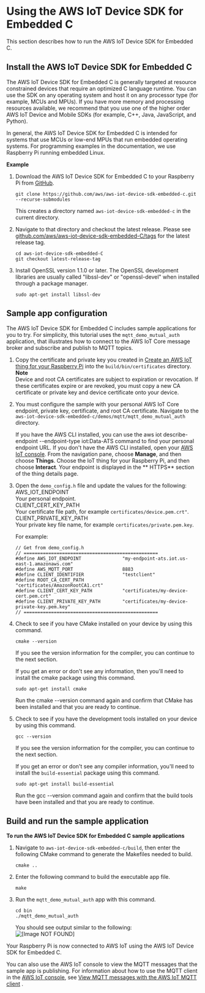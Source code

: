 # Using the AWS IoT Device SDK for Embedded C<a name="iot-embedded-c-sdk"></a>

This section describes how to run the AWS IoT Device SDK for Embedded C\.

## Install the AWS IoT Device SDK for Embedded C<a name="install-embedded-c-sdk"></a>

The AWS IoT Device SDK for Embedded C is generally targeted at resource constrained devices that require an optimized C language runtime\. You can use the SDK on any operating system and host it on any processor type \(for example, MCUs and MPUs\)\. If you have more memory and processing resources available, we recommend that you use one of the higher order AWS IoT Device and Mobile SDKs \(for example, C\+\+, Java, JavaScript, and Python\)\.

In general, the AWS IoT Device SDK for Embedded C is intended for systems that use MCUs or low\-end MPUs that run embedded operating systems\. For programming examples in the documentation, we use Raspberry Pi running embedded Linux\.

**Example**  

1. Download the AWS IoT Device SDK for Embedded C to your Raspberry Pi from [GitHub](https://github.com/aws/aws-iot-device-sdk-embedded-C)\.

   ```
   git clone https://github.com/aws/aws-iot-device-sdk-embedded-c.git --recurse-submodules
   ```

   This creates a directory named `aws-iot-device-sdk-embedded-c` in the current directory\.

1. Navigate to that directory and checkout the latest release\. Please see [ github\.com/aws/aws\-iot\-device\-sdk\-embedded\-C/tags](https://github.com/aws/aws-iot-device-sdk-embedded-C/tags) for the latest release tag\.

   ```
   cd aws-iot-device-sdk-embedded-C
   git checkout latest-release-tag
   ```

1. Install OpenSSL version 1\.1\.0 or later\. The OpenSSL development libraries are usually called "libssl\-dev" or "openssl\-devel" when installed through a package manager\.

   ```
   sudo apt-get install libssl-dev
   ```

## Sample app configuration<a name="iot-c-sdk-app-config"></a>

The AWS IoT Device SDK for Embedded C includes sample applications for you to try\. For simplicity, this tutorial uses the `mqtt_demo_mutual_auth` application, that illustrates how to connect to the AWS IoT Core message broker and subscribe and publish to MQTT topics\.

1. Copy the certificate and private key you created in [Create an AWS IoT thing for your Raspberry Pi](sdk-tutorials.md#iot-sdk-create-thing) into the `build/bin/certificates` directory\.
**Note**  
Device and root CA certificates are subject to expiration or revocation\. If these certificates expire or are revoked, you must copy a new CA certificate or private key and device certificate onto your device\.

1. You must configure the sample with your personal AWS IoT Core endpoint, private key, certificate, and root CA certificate\. Navigate to the `aws-iot-device-sdk-embedded-c/demos/mqtt/mqtt_demo_mutual_auth` directory\.

   If you have the AWS CLI installed, you can use the aws iot describe\-endpoint \-\-endpoint\-type iot:Data\-ATS command to find your personal endpoint URL\. If you don't have the AWS CLI installed, open your [AWS IoT console](https://console.aws.amazon.com/iot/home)\. From the navigation pane, choose **Manage**, and then choose **Things**\. Choose the IoT thing for your Raspberry Pi, and then choose **Interact**\. Your endpoint is displayed in the ** HTTPS** section of the thing details page\.

1. Open the `demo_config.h` file and update the values for the following:  
AWS\_IOT\_ENDPOINT  
Your personal endpoint\.  
CLIENT\_CERT\_KEY\_PATH  
Your certificate file path, for example `certificates/device.pem.crt"`\.  
CLIENT\_PRIVATE\_KEY\_PATH  
Your private key file name, for example `certificates/private.pem.key`\.

   For example:

   ```
   // Get from demo_config.h
   // =================================================
   #define AWS_IOT_ENDPOINT               "my-endpoint-ats.iot.us-east-1.amazonaws.com"
   #define AWS_MQTT_PORT                  8883
   #define CLIENT_IDENTIFIER              "testclient"
   #define ROOT_CA_CERT_PATH              "certificates/AmazonRootCA1.crt"
   #define CLIENT_CERT_KEY_PATH           "certificates/my-device-cert.pem.crt"
   #define CLIENT_PRIVATE_KEY_PATH        "certificates/my-device-private-key.pem.key"
   // =================================================
   ```

1. Check to see if you have CMake installed on your device by using this command\.

   ```
   cmake --version
   ```

   If you see the version information for the compiler, you can continue to the next section\.

   If you get an error or don't see any information, then you'll need to install the cmake package using this command\.

   ```
   sudo apt-get install cmake
   ```

   Run the cmake \-\-version command again and confirm that CMake has been installed and that you are ready to continue\.

1. Check to see if you have the development tools installed on your device by using this command\.

   ```
   gcc --version
   ```

   If you see the version information for the compiler, you can continue to the next section\.

   If you get an error or don't see any compiler information, you'll need to install the `build-essential` package using this command\.

   ```
   sudo apt-get install build-essential
   ```

   Run the gcc \-\-version command again and confirm that the build tools have been installed and that you are ready to continue\.

## Build and run the sample application<a name="iot-c-sdk-app-run"></a>

**To run the AWS IoT Device SDK for Embedded C sample applications**

1. Navigate to `aws-iot-device-sdk-embedded-c/build`, then enter the following CMake command to generate the Makefiles needed to build\.

   ```
   cmake ..  
   ```

1. Enter the following command to build the executable app file\.

   ```
   make
   ```

1. Run the `mqtt_demo_mutual_auth` app with this command\.

   ```
   cd bin
   ./mqtt_demo_mutual_auth
   ```

   You should see output similar to the following:   
![\[Image NOT FOUND\]](http://docs.aws.amazon.com/iot/latest/developerguide/images/successful-run2.png)

Your Raspberry Pi is now connected to AWS IoT using the AWS IoT Device SDK for Embedded C\.

You can also use the AWS IoT console to view the MQTT messages that the sample app is publishing\. For information about how to use the MQTT client in the [AWS IoT console](https://console.aws.amazon.com/iot/home), see [View MQTT messages with the AWS IoT MQTT client](view-mqtt-messages.md) \.